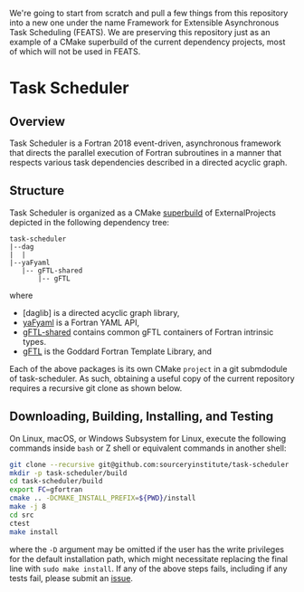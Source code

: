 We're going to start from scratch and pull a few things from this 
repository into a new one under the name Framework for Extensible
Asynchronous Task Scheduling (FEATS).  We are preserving this
repository just as an example of a CMake superbuild of the
current dependency projects, most of which will not be used in FEATS.


Task Scheduler
==============

Overview
--------
Task Scheduler is a Fortran 2018 event-driven, asynchronous framework
that directs the parallel execution of Fortran subroutines in a
manner that respects various task dependencies described in a
directed acyclic graph.

Structure
---------
Task Scheduler is organized as a CMake [superbuild] of ExternalProjects
depicted in the following dependency tree:

```
task-scheduler
|--dag
|  |
|--yaFyaml
   |-- gFTL-shared
       |-- gFTL
```

where

* [daglib] is a directed acyclic graph library,
* [yaFyaml] is a Fortran YAML API,
* [gFTL-shared] contains common gFTL containers of Fortran intrinsic types.
* [gFTL] is the Goddard Fortran Template Library, and

Each of the above packages is its own CMake `project` in a git submdodule
of task-scheduler.  As such, obtaining a useful copy of the current
repository requires a recursive git clone as shown below.

Downloading, Building, Installing, and Testing
----------------------------------------------
On Linux, macOS, or Windows Subsystem for Linux, execute the following
commands inside `bash` or Z shell or equivalent commands in another shell:
```bash
git clone --recursive git@github.com:sourceryinstitute/task-scheduler
mkdir -p task-scheduler/build
cd task-scheduler/build
export FC=gfortran
cmake .. -DCMAKE_INSTALL_PREFIX=${PWD}/install
make -j 8
cd src
ctest
make install
```
where the `-D` argument may be omitted if the user has the write
privileges for the default installation path, which might necessitate
replacing the final line with `sudo make install`.  If any of the
above steps fails, including if any tests fail, please submit an [issue].

[dag]: https://github.com/sourceryinstitute/dag
[yaFyaml]: https://github.com/Goddard-Fortran-Ecosystem/yaFyaml
[gFTL]: https://github.com/Goddard-Fortran-Ecosystem/gFTL
[gFTL-shared]: https://github.com/Goddard-Fortran-Ecosystem/gFTL-shared
[superbuild]: https://blog.kitware.com/cmake-superbuilds-git-submodules
[issue]: https://github.com/sourceryinstitute/task-scheduler/issues
